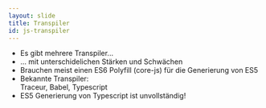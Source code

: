 ```yaml
---
layout: slide
title: Transpiler
id: js-transpiler
---
```

 * Es gibt mehrere Transpiler...
 * ... mit unterschidelichen Stärken und Schwächen
 * Brauchen meist einen ES6 Polyfill (core-js) für die Generierung von ES5
 * Bekannte Transpiler: <br/>
   Traceur, Babel, Typescript
 * ES5 Generierung von Typescript ist unvollständig!
